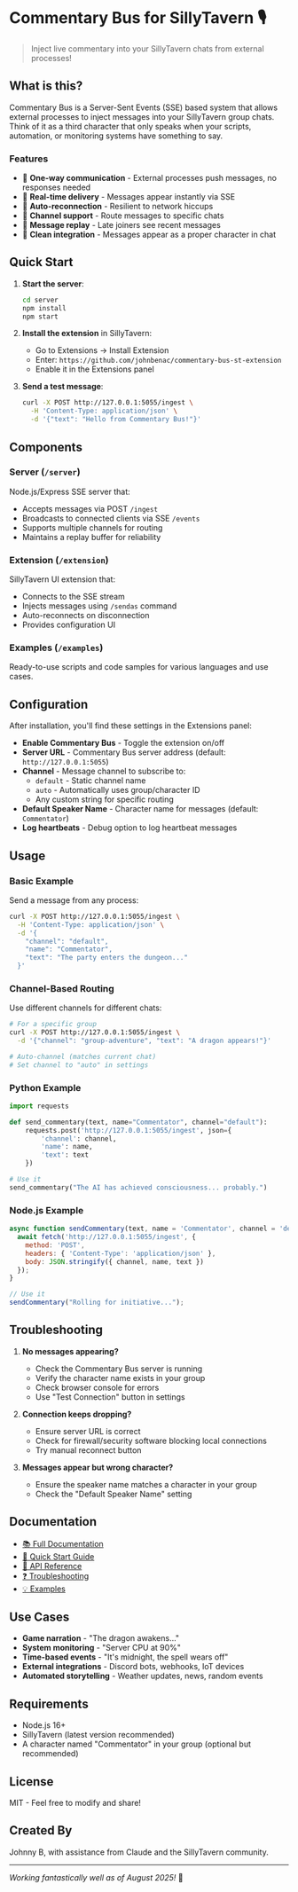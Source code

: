 # Commentary Bus for SillyTavern 🎙️

> Inject live commentary into your SillyTavern chats from external processes!

## What is this?

Commentary Bus is a Server-Sent Events (SSE) based system that allows external processes to inject messages into your SillyTavern group chats. Think of it as a third character that only speaks when your scripts, automation, or monitoring systems have something to say.

### Features

- 🎯 **One-way communication** - External processes push messages, no responses needed
- 📡 **Real-time delivery** - Messages appear instantly via SSE
- 🔄 **Auto-reconnection** - Resilient to network hiccups
- 📢 **Channel support** - Route messages to specific chats
- 💾 **Message replay** - Late joiners see recent messages
- 🎨 **Clean integration** - Messages appear as a proper character in chat

## Quick Start

1. **Start the server**:
   ```bash
   cd server
   npm install
   npm start
   ```

2. **Install the extension** in SillyTavern:
   - Go to Extensions → Install Extension
   - Enter: `https://github.com/johnbenac/commentary-bus-st-extension`
   - Enable it in the Extensions panel

3. **Send a test message**:
   ```bash
   curl -X POST http://127.0.0.1:5055/ingest \
     -H 'Content-Type: application/json' \
     -d '{"text": "Hello from Commentary Bus!"}'
   ```

## Components

### Server (`/server`)
Node.js/Express SSE server that:
- Accepts messages via POST `/ingest`
- Broadcasts to connected clients via SSE `/events`
- Supports multiple channels for routing
- Maintains a replay buffer for reliability

### Extension (`/extension`)
SillyTavern UI extension that:
- Connects to the SSE stream
- Injects messages using `/sendas` command
- Auto-reconnects on disconnection
- Provides configuration UI

### Examples (`/examples`)
Ready-to-use scripts and code samples for various languages and use cases.

## Configuration

After installation, you'll find these settings in the Extensions panel:

- **Enable Commentary Bus** - Toggle the extension on/off
- **Server URL** - Commentary Bus server address (default: `http://127.0.0.1:5055`)
- **Channel** - Message channel to subscribe to:
  - `default` - Static channel name
  - `auto` - Automatically uses group/character ID
  - Any custom string for specific routing
- **Default Speaker Name** - Character name for messages (default: `Commentator`)
- **Log heartbeats** - Debug option to log heartbeat messages

## Usage

### Basic Example

Send a message from any process:

```bash
curl -X POST http://127.0.0.1:5055/ingest \
  -H 'Content-Type: application/json' \
  -d '{
    "channel": "default",
    "name": "Commentator",
    "text": "The party enters the dungeon..."
  }'
```

### Channel-Based Routing

Use different channels for different chats:

```bash
# For a specific group
curl -X POST http://127.0.0.1:5055/ingest \
  -d '{"channel": "group-adventure", "text": "A dragon appears!"}'

# Auto-channel (matches current chat)
# Set channel to "auto" in settings
```

### Python Example

```python
import requests

def send_commentary(text, name="Commentator", channel="default"):
    requests.post('http://127.0.0.1:5055/ingest', json={
        'channel': channel,
        'name': name,
        'text': text
    })

# Use it
send_commentary("The AI has achieved consciousness... probably.")
```

### Node.js Example

```javascript
async function sendCommentary(text, name = 'Commentator', channel = 'default') {
  await fetch('http://127.0.0.1:5055/ingest', {
    method: 'POST',
    headers: { 'Content-Type': 'application/json' },
    body: JSON.stringify({ channel, name, text })
  });
}

// Use it
sendCommentary("Rolling for initiative...");
```

## Troubleshooting

1. **No messages appearing?**
   - Check the Commentary Bus server is running
   - Verify the character name exists in your group
   - Check browser console for errors
   - Use "Test Connection" button in settings

2. **Connection keeps dropping?**
   - Ensure server URL is correct
   - Check for firewall/security software blocking local connections
   - Try manual reconnect button

3. **Messages appear but wrong character?**
   - Ensure the speaker name matches a character in your group
   - Check the "Default Speaker Name" setting

## Documentation

- [📚 Full Documentation](docs/README.md)
- [🚀 Quick Start Guide](docs/QUICKSTART.md)
- [🔌 API Reference](docs/API.md)
- [❓ Troubleshooting](docs/TROUBLESHOOTING.md)
- [💡 Examples](docs/EXAMPLES.md)

## Use Cases

- **Game narration** - "The dragon awakens..."
- **System monitoring** - "Server CPU at 90%"
- **Time-based events** - "It's midnight, the spell wears off"
- **External integrations** - Discord bots, webhooks, IoT devices
- **Automated storytelling** - Weather updates, news, random events

## Requirements

- Node.js 16+
- SillyTavern (latest version recommended)
- A character named "Commentator" in your group (optional but recommended)

## License

MIT - Feel free to modify and share!

## Created By

Johnny B, with assistance from Claude and the SillyTavern community.

---

*Working fantastically well as of August 2025!* 🎉